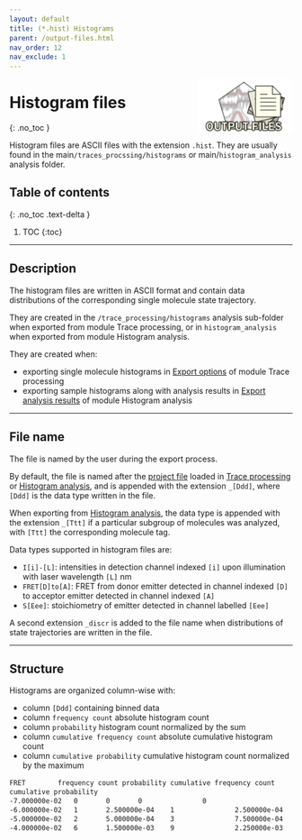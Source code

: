 ```yaml
---
layout: default
title: (*.hist) Histograms
parent: /output-files.html
nav_order: 12
nav_exclude: 1
---
```


<img src="../assets/images/logos/logo-output-files_400px.png" width="170" style="float:right; margin-left: 15px;"/>

# Histogram files
{: .no_toc }

Histogram files are ASCII files with the extension `.hist`. They are usually found in the main`/traces_procssing/histograms` or main/`histogram_analysis` analysis folder.

## Table of contents
{: .no_toc .text-delta }

1. TOC
{:toc}


---

## Description

The histogram files are written in ASCII format and contain data distributions of the corresponding single molecule state trajectory.

They are created in the `/trace_processing/histograms` analysis sub-folder when exported from module Trace processing, or in `histogram_analysis` when exported from module Histogram analysis.

They are created when:
- exporting single molecule histograms in 
[Export options](../trace-processing/functionalities/set-export-options.html#export-dwell-times) of module Trace processing
- exporting sample histograms along with analysis results in 
[Export analysis results](../histogram-analysis/panels/area-management.html#export-analysis-results) of module Histogram analysis


---

## File name

The file is named by the user during the export process.

By default, the file is named after the <u>project file</u> loaded in 
[Trace processing](../trace-processing/panels/area-project-management.html#project-list) or 
[Histogram analysis](../histogram-analysis/panels/area-management.html#project-list), and is appended with the extension `_[Ddd]`, where `[Ddd]` is the data type written in the file.

When exporting from 
[Histogram analysis](../histogram-analysis/panels/area-management.html#project-list), the data type is appended with the extension `_[Ttt]` if a particular subgroup of molecules was analyzed, with `[Ttt]` the corresponding molecule tag.

Data types supported in histogram files are:
* `I[i]-[L]`: intensities in detection channel indexed `[i]` upon illumination with laser wavelength `[L]` nm
* `FRET[D]to[A]`: FRET from donor emitter detected in channel indexed `[D]` to acceptor emitter detected in channel indexed `[A]`
* `S[Eee]`: stoichiometry of emitter detected in channel labelled `[Eee]`

A second extension `_discr` is added to the file name when distributions of state trajectories are written in the file.


---

## Structure

Histograms are organized column-wise with:
* column `[Ddd]` containing binned data
* column `frequency count` absolute histogram count
* column `probability` histogram count normalized by the sum
* column `cumulative frequency count` absolute cumulative histogram count
* column `cumulative probability` cumulative histogram count normalized by the maximum

```
FRET		frequency count	probability	cumulative frequency count	cumulative probability
-7.000000e-02	0		0		0				0	
-6.000000e-02	1		2.500000e-04	1				2.500000e-04	
-5.000000e-02	2		5.000000e-04	3				7.500000e-04	
-4.000000e-02	6		1.500000e-03	9				2.250000e-03	
```
